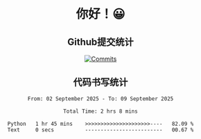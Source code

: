 <div align="center">
<h1>你好！😀</h1>

<h2>Github提交统计</h2>

[![Commits](https://github-readme-stats.ikunshare.com/api?username=ikun0014&include_all_commits=true&locale=cn&show_icons=true&bg_color=0,EC6C6C,FFD479,FFFC79,73FA79,73FDFF,D783FF)](https://github.com/ikun0014)

</div>



<div align="center">
<h2>代码书写统计</h2>
  
<!--START_SECTION:waka-->

```txt
From: 02 September 2025 - To: 09 September 2025

Total Time: 2 hrs 8 mins

Python   1 hr 45 mins    >>>>>>>>>>>>>>>>>>>>>----   82.09 %
Text     0 secs          -------------------------   00.67 %
```

<!--END_SECTION:waka-->

</div>
